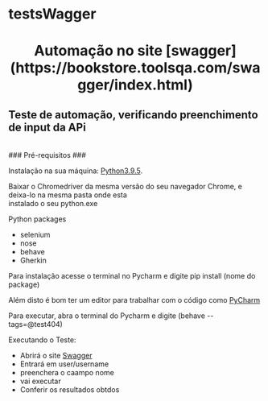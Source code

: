 # testsWagger

<h1 align="center">Automação no site [swagger](https://bookstore.toolsqa.com/swagger/index.html)</h1>
<h2>Teste de automação, verificando preenchimento de input da APi </h2>
<br>
### Pré-requisitos ###

Instalação na sua máquina:
[Python3.9.5](https://www.python.org/).

Baixar o Chromedriver da mesma versão do seu navegador Chrome, e deixa-lo na mesma pasta onde esta 
<br>
instalado o seu python.exe


Python packages
* selenium
* nose
* behave
* Gherkin

Para instalação acesse o terminal no Pycharm e digite pip install (nome do package)


Além disto é bom ter um editor para trabalhar com o código como [PyCharm](https://www.jetbrains.com/pt-br/pycharm/download/#section=windows)

Para executar, abra o terminal do Pycharm e digite (behave --tags=@test404)

Executando o Teste:

- Abrirá o site [Swagger](https://bookstore.toolsqa.com/swagger/index.html)
- Entrará em user/username
- preenchera o caampo nome
- vai executar
- Conferir os resultados obtdos

